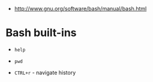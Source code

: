 
- http://www.gnu.org/software/bash/manual/bash.html

# Bash built-ins
- `help`
- `pwd`

- `CTRL+r` - navigate history
